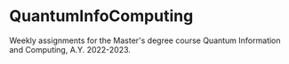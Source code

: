 # QuantumInfoComputing

Weekly assignments for the Master's degree course Quantum Information and Computing, A.Y. 2022-2023.